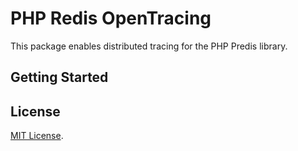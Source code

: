 # PHP Redis OpenTracing 

This package enables distributed tracing for the PHP Predis library.

## Getting Started

## License

[MIT License](./LICENSE).
